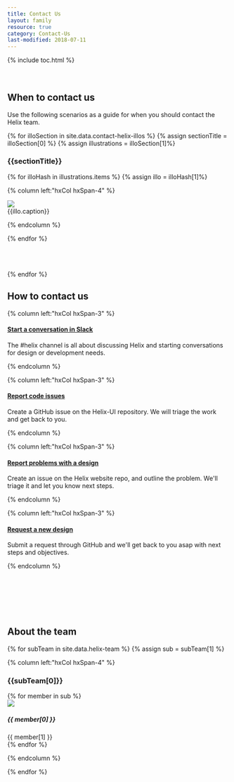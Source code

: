 ```yaml
---
title: Contact Us
layout: family
resource: true
category: Contact-Us
last-modified: 2018-07-11
---
```


<section class="static-section" markdown="1" style="margin-bottom:4rem;">
{% include toc.html %}
</section>





## When to contact us

Use the following scenarios as a guide for when you should contact the Helix team.

{% for illoSection in site.data.contact-helix-illos %}
{% assign sectionTitle = illoSection[0] %}
{% assign illustrations = illoSection[1]%}

<section class="static-section" markdown="1">

### {{sectionTitle}}

<div class="hxRow" markdown="1" style="margin-bottom:4rem;">

{% for illoHash in illustrations.items %}
{% assign illo = illoHash[1]%}

{% column left:"hxCol hxSpan-4" %}

<div class="thumbnail {{illustrations.color}}">
  <img src="{{site.url}}/assets/images/resources/engaging-helix/{{illo.image}}.png" class="thumbnail-image">
  <div class="thumbnail-caption">{{illo.caption}}</div>
</div>

{% endcolumn %}

{% endfor %}

</div>

</section>

{% endfor %}

## How to contact us



<section class="static-section" markdown="1" style="margin-bottom:8rem;">

<div class="hxRow" markdown="1">

{% column left:"hxCol hxSpan-3" %}

#### <a href="https://rackspace.slack.com/messages/C1ZPBPYKZ" target="_blank">Start a conversation in Slack <hx-icon type="external-link"></hx-icon></a>

The #helix channel is all about discussing Helix and starting conversations for design or development needs.

{% endcolumn %}

{% column left:"hxCol hxSpan-3" %}

#### <a href="https://github.com/rackerlabs/helix-ui/issues/new?template=bug-report.md&labels=Bug:+Unconfirmed" target="_blank">Report code issues <hx-icon type="external-link"></hx-icon></a>

Create a GitHub issue on the Helix-UI repository.  We will triage the work and get back to you.

{% endcolumn %}

{% column left:"hxCol hxSpan-3" %}

#### <a href="https://github.com/rackerlabs/design-system/issues/new?title=Issue%20Regarding%20-%20[Component Name Here]" target="_blank">Report problems with a design <hx-icon type="external-link"></hx-icon></a>
Create an issue on the Helix website repo, and outline the problem.  We'll triage it and let you know next steps.

{% endcolumn %}

{% column left:"hxCol hxSpan-3" %}

#### <a href="https://github.com/rackerlabs/design-system/issues/new?title=New%20Design%20Pattern%20Request%20-%20[Request Name Here]" target="_blank">Request a new design <hx-icon type="external-link"></hx-icon></a>
Submit a request through GitHub and we'll get back to you asap with next steps and objectives.

{% endcolumn %}

</div>

</section>

## About the team

<section class="static-section" markdown="1" style="margin-bottom:4rem;">


<div class="hxRow" markdown="1">

{% for subTeam in site.data.helix-team %}
{% assign sub = subTeam[1] %}

{% column left:"hxCol hxSpan-4" %}

### {{subTeam[0]}}

<div class="avatar-list">
{% for member in sub %}
<div class="avatar-item">
  <img class="avatar-item-image" src="{{site.url}}/assets/images/resources/engaging-helix/{{ member[1] | downcase | replace: ' ','-' }}.png">
  <div class="avatar-item-description">
    <h5 class="hxHeading-5">{{ member[0] }}</h5>
    {{ member[1] }}
  </div>
</div>
{% endfor %}
</div>

{% endcolumn %}

{% endfor %}

</div>

</section>

